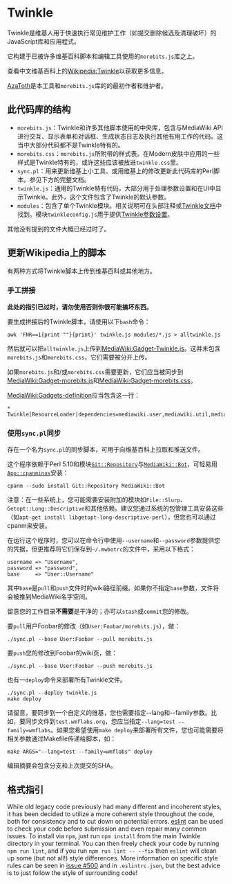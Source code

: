 Twinkle
=======

Twinkle是维基人用于快速执行常见维护工作（如提交删除候选及清理破坏）的JavaScript库和应用程式。

它构建于已被许多维基百科脚本和编辑工具使用的`morebits.js`库之上。

查看中文维基百科上的[Wikipedia:Twinkle][]以获取更多信息。

[AzaToth][]是本工具和`morebits.js`库的的最初作者和维护者。

此代码库的结构
--------------

* `morebits.js`：Twinkle和许多其他脚本使用的中央库，包含与MediaWiki API进行交互、显示表单和对话框、生成状态日志及执行其他有用工作的代码。这当中大部分代码都不是Twinkle特有的。
* `morebits.css`：`morebits.js`所附带的样式表。在Modern皮肤中应用的一些样式是Twinkle特有的，或许这些应该被放进`twinkle.css`里。
* `sync.pl`：用来更新维基上小工具、或用维基上的修改更新此代码库的Perl脚本。参见下方的完整文档。
* `twinkle.js`：通用的Twinkle特有代码，大部分用于处理参数设置和在UI中显示Twinkle。此外，这个文件包含了Twinkle的默认参数。
* `modules`：包含了单个Twinkle模块。相关说明可在头部注释或[Twinkle文档][]中找到。模块`twinkleconfig.js`用于提供[Twinkle参数设置][WP:TWPREFS]。

其他没有提到的文件大概已经过时了。

更新Wikipedia上的脚本
---------------------

有两种方式将Twinkle脚本上传到维基百科或其他地方。

### 手工拼接

**此处的指引已过时，请勿使用否则你很可能搞坏东西。**

要生成拼接后的Twinkle脚本，请使用以下`bash`命令：

    awk 'FNR==1{print ""}{print}' twinkle.js modules/*.js > alltwinkle.js

然后就可以把`alltwinkle.js`上传到[MediaWiki:Gadget-Twinkle.js][]。这并未包含`morebits.js`和`morebits.css`，它们需要被分开上传。

如果`morebits.js`和/或`morebits.css`需要更新，它们应当被同步到[MediaWiki:Gadget-morebits.js][]和[MediaWiki:Gadget-morebits.css][]。

[MediaWiki:Gadgets-definition][]应当包含这一行：

    * Twinkle[ResourceLoader|dependencies=mediawiki.user,mediawiki.util,mediawiki.Title,jquery.ui.dialog,jquery.tipsy|rights=autoconfirmed]|morebits.js|morebits.css|Twinkle.js|friendlyshared.js|friendlytag.js|friendlytalkback.js|twinklearv.js|twinklebatchdelete.js|twinklebatchundelete.js|twinkleblock.js|twinkleclose.js|twinkleconfig.js|twinklecopyvio.js|twinkledelimages.js|twinklediff.js|twinklefluff.js|twinkleimage.js|twinkleprotect.js|twinklespeedy.js|twinkleunlink.js|twinklewarn.js|twinklexfd.js

### 使用`sync.pl`同步

存在一个名为`sync.pl`的同步脚本，可用于向维基百科上拉取和推送文件。

这个程序依赖于Perl 5.10和模块[`Git::Repository`][Git::Repository]与[`MediaWiki::Bot`][MediaWiki::Bot]，可轻易用[`App::cpanminus`][App::cpanminus]安装：

    cpanm --sudo install Git::Repository MediaWiki::Bot

注意：在一些系统上，您可能需要安装附加的模块如`File::Slurp`、`Getopt::Long::Descriptive`和其他依赖。建议您通过系统的包管理工具安装这些（如`apt-get install libgetopt-long-descriptive-perl`），但您也可以通过cpanm来安装。

在运行这个程序时，您可以在命令行中使用`--username`和`--password`参数提供您的凭据，但更推荐将它们保存到`~/.mwbotrc`的文件中，采用以下格式：

    username => "Username",
    password => "password",
    base     => "User::Username"

其中`base`是`pull`和`push`文件时的wiki路径前缀。如果你不指定`base`参数，文件将会被推到MediaWiki名字空间。

留意您的工作目录**不需要**是干净的；亦可以`stash`或`commit`您的修改。

要`pull`用户Foobar的修改（如`User:Foobar/morebits.js`），做：

    ./sync.pl --base User:Foobar --pull morebits.js

要`push`您的修改到Foobar的wiki页，做：

    ./sync.pl --base User:Foobar --push morebits.js

也有一`deploy`命令来部署所有Twinkle文件。

    ./sync.pl --deploy twinkle.js
    make deploy

请留意，要同步到一个自定义的维基，您也需要指定--lang和--family参数。比如，要同步文件到`test.wmflabs.org`，您应当指定`--lang=test --family=wmflabs`。如果您希望使用`make deploy`来部署所有文件，您也可能需要将相关参数通过Makefile传递给脚本，如：

    make ARGS="--lang=test --family=wmflabs" deploy

编辑摘要会包含分支和上次提交的SHA。

格式指引
--------

While old legacy code previously had many different and incoherent styles, it has been decided to utilize a more coherent style throughout the code, both for consistency and to cut down on potential errors.  [eslint][eslint.org] can be used to check your code before submission and even repair many common issues.  To install via `npm`, just run `npm install` from the main Twinkle directory in your terminal.  You can then freely check your code by running `npm run lint`, and if you run `npm run lint -- --fix` then `eslint` will clean up some (but not all!) style differences.  More information on specific style rules can be seen in [issue #500][fivehundred] and in `.eslintrc.json`, but the best advice is to just follow the style of surrounding code!

[Wikipedia:Twinkle]: https://zh.wikipedia.org/wiki/Wikipedia:Twinkle
[AzaToth]: https://en.wikipedia.org/wiki/User:AzaToth
[Twinkle文档]: https://zh.wikipedia.org/wiki/Help:Twinkle
[WP:TWPREFS]: https://zh.wikipedia.org/wiki/WP:TWPREFS
[MediaWiki:Gadget-Twinkle.js]: https://zh.wikipedia.org/wiki/MediaWiki:Gadget-Twinkle.js
[MediaWiki:Gadget-morebits.js]: https://zh.wikipedia.org/wiki/MediaWiki:Gadget-morebits.js
[MediaWiki:Gadget-morebits.css]: https://zh.wikipedia.org/wiki/MediaWiki:Gadget-morebits.css
[MediaWiki:Gadgets-definition]: https://zh.wikipedia.org/wiki/MediaWiki:Gadgets-definition
[Git::Repository]: http://search.cpan.org/perldoc?Git%3A%3ARepository
[MediaWiki::Bot]: http://search.cpan.org/perldoc?MediaWiki%3A%3ABot
[App::cpanminus]: http://search.cpan.org/perldoc?App%3A%3Acpanminus
[eslint.org]: https://eslint.org/
[fivehundred]: https://github.com/azatoth/twinkle/issues/500
